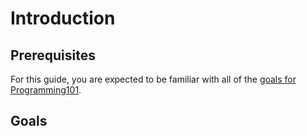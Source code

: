 # Introduction
## Prerequisites
For this guide, you are expected to be familiar with all of the [goals for Programming101](link).
## Goals
